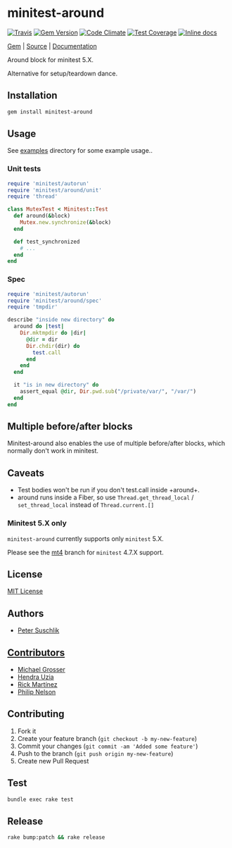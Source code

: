 [github]: https://github.com/splattael/minitest-around
[doc]: http://rubydoc.info/github/splattael/minitest-around/master/file/README.md
[gem]: https://rubygems.org/gems/minitest-around
[travis]: https://travis-ci.org/splattael/minitest-around
[codeclimate]: https://codeclimate.com/github/splattael/minitest-around
[inchpages]: https://inch-ci.org/github/splattael/minitest-around

# minitest-around

[![Travis](https://img.shields.io/travis/splattael/minitest-around.svg?branch=master)][travis]
[![Gem Version](https://img.shields.io/gem/v/minitest-around.svg)][gem]
[![Code Climate](https://img.shields.io/codeclimate/github/splattael/minitest-around.svg)][codeclimate]
[![Test Coverage](https://codeclimate.com/github/splattael/minitest-around/badges/coverage.svg)][codeclimate]
[![Inline docs](https://inch-ci.org/github/splattael/minitest-around.svg?branch=master&style=flat)][inchpages]

[Gem][gem] |
[Source][github] |
[Documentation][doc]

Around block for minitest 5.X.

Alternative for setup/teardown dance.

## Installation

```Bash
gem install minitest-around
```

## Usage

See [examples](/examples) directory for some example usage..

### Unit tests

```Ruby
require 'minitest/autorun'
require 'minitest/around/unit'
require 'thread'

class MutexTest < Minitest::Test
  def around(&block)
    Mutex.new.synchronize(&block)
  end

  def test_synchronized
    # ...
  end
end
```

### Spec

<!-- example -->
```Ruby
require 'minitest/autorun'
require 'minitest/around/spec'
require 'tmpdir'

describe "inside new directory" do
  around do |test|
    Dir.mktmpdir do |dir|
      @dir = dir
      Dir.chdir(dir) do
        test.call
      end
    end
  end

  it "is in new directory" do
    assert_equal @dir, Dir.pwd.sub("/private/var/", "/var/")
  end
end
```
<!-- example -->

## Multiple before/after blocks

Minitest-around also enables the use of multiple before/after blocks, which normally don't work in minitest.

## Caveats

 - Test bodies won't be run if you don't test.call inside +around+.
 - around runs inside a Fiber, so use `Thread.get_thread_local` / `set_thread_local` instead of `Thread.current.[]`

### Minitest 5.X only

`minitest-around` currently supports only `minitest` 5.X.

Please see the [mt4](https://github.com/splattael/minitest-around/tree/mt4) branch
for `minitest` 4.7.X support.


## License

[MIT License](http://www.opensource.org/licenses/mit-license.php)

## Authors

* [Peter Suschlik](https://github.com/splattael)

## [Contributors](https://github.com/splattael/minitest-around/graphs/contributors)

* [Michael Grosser](https://github.com/grosser)
* [Hendra Uzia](https://github.com/hendrauzia)
* [Rick Martínez](https://github.com/rickmzp)
* [Philip Nelson](https://github.com/pnelson)

## Contributing

1. Fork it
2. Create your feature branch (`git checkout -b my-new-feature`)
3. Commit your changes (`git commit -am 'Added some feature'`)
4. Push to the branch (`git push origin my-new-feature`)
5. Create new Pull Request

## Test

```Bash
bundle exec rake test
```

## Release

```Bash
rake bump:patch && rake release
```

